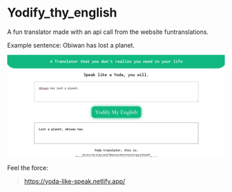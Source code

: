 # Yodify_thy_english

A fun translator made with an api call from the website funtranslations.

Example sentence: Obiwan has lost a planet.

![preview](/Media/preview.PNG?raw=true "preview of site")

Feel the force: 
> https://yoda-like-speak.netlify.app/
